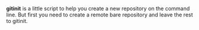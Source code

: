 **gitinit** is a little script to help you create a new repository on the command line.
But first you need to create a remote bare repository and leave the rest to gitinit.
